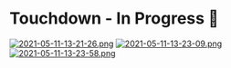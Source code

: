 # Touchdown - In Progress 🙌

[![2021-05-11-13-21-26.png](https://i.postimg.cc/jS2VdsNX/2021-05-11-13-21-26.png)](https://postimg.cc/F7MCTXTd)
[![2021-05-11-13-23-09.png](https://i.postimg.cc/wTbf2DyX/2021-05-11-13-23-09.png)](https://postimg.cc/mtCy2zSk)
[![2021-05-11-13-23-58.png](https://i.postimg.cc/QtXJhMKN/2021-05-11-13-23-58.png)](https://postimg.cc/VSVCFmF2)
